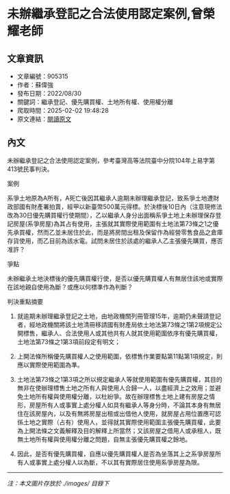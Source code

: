 # 未辦繼承登記之合法使用認定案例,曾榮耀老師

## 文章資訊
- 文章編號：905315
- 作者：蘇偉強
- 發布日期：2022/08/30
- 關鍵詞：繼承登記、優先購買權、土地所有權、使用權分離
- 爬取時間：2025-02-02 19:48:28
- 原文連結：[閱讀原文](https://real-estate.get.com.tw/Columns/detail.aspx?no=905315)

## 內文
未辦繼承登記之合法使用認定案例，參考臺灣高等法院臺中分院104年上易字第413號民事判決。

案例

系爭土地原為A所有，A死亡後因其繼承人逾期未辦理繼承登記，致系爭土地遭財政部國有財產署拍賣，經甲以新臺幣500萬元得標。於決標後10日內（注意現修法改為30日優先購買權行使期間），乙以繼承人身分出面稱系爭土地上未辦理保存登記房屋(系爭房屋)為其占有使用，主張就其實際使用範圍有土地法第73條之1之優先承買權，然而乙並未居住於此，而是將房間出租及保留作為經營零售食品之倉庫存貨使用，而乙目前為該水電。試問未居住於該處的繼承人乙主張優先購買，應否准許？

爭點

未辦繼承土地決標後的優先購買權行使，是否以優先購買權人有無居住該地或實際在該地親自使用為斷？或應以何標準作為判斷？

判決重點摘要

1. 就逾期未辦理繼承登記之土地，由地政機關列冊管理15年，逾期仍未聲請登記者，經地政機關將該土地清冊移請國有財產局依土地法第73條之1第2項規定公開標售，繼承人、合法使用人或其他共有人就其使用範圍依序有優先購買權，土地法第73條之1第3項前段定有明文；

2. 上開法條所稱優先購買權人之使用範圍，依標售作業要點第11點第1項規定，則應以實際使用範圍為準。

3. 土地法第73條之1第3項之所以規定繼承人等就使用範圍有優先購買權，其目的無非在使辦理標售土地之所有人與使用人合歸一人，以盡經濟上之效用；並避免土地所有權與使用權分離，以杜紛爭。故在辦理標售土地上建有房屋之情形，房屋所有人或事實上處分權人如具有繼承人等身分時，不論其本身有無居住在該房屋內，以及有無將房屋出租或出借他人使用，就房屋占用位置應可認係土地之實際（占有）使用人，並得就其實際使用範圍主張優先購買權，此要為上開法條之文義解釋及目的解釋上所當然；又該房屋之借用人或承租人，既無土地所有權與使用權分離之問題，自無主張優先購買權之餘地。

4. 因此，是否有優先購買權，自應以優先購買權人是否為坐落其上之系爭房屋所有人或事實上處分權人以為斷，不以其有實際居住使用系爭房屋為限。
---
*注：本文圖片存放於 ./images/ 目錄下*
